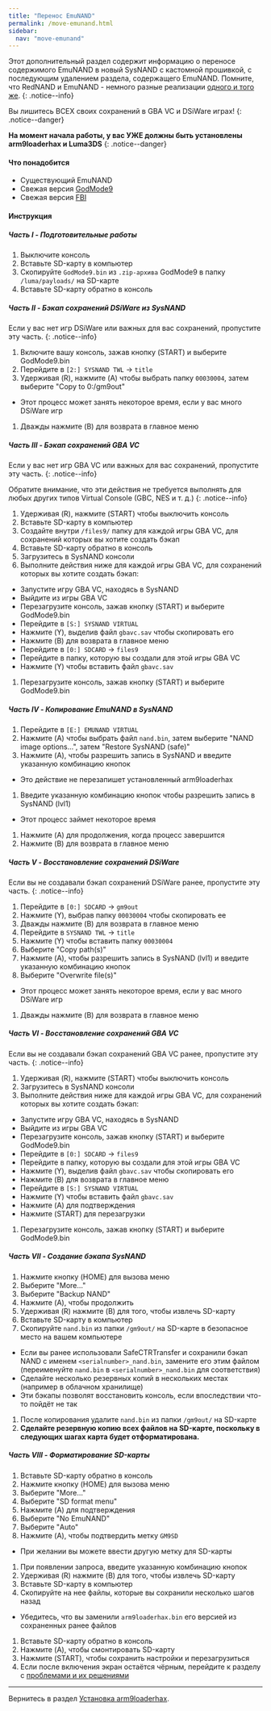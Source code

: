 ```yaml
---
title: "Перенос EmuNAND"
permalink: /move-emunand.html
sidebar:
  nav: "move-emunand"
---
```


Этот дополнительный раздел содержит информацию о переносе содержимого EmuNAND в новый SysNAND с кастомной прошивкой, с последующим удалением раздела, содержащего EmuNAND. Помните, что RedNAND и EmuNAND - немного разные реализации [одного и того же](http://3dbrew.org/wiki/NAND_Redirection).
{: .notice--info}

Вы лишитесь ВСЕХ своих сохранений в GBA VC и DSiWare играх!
{: .notice--danger}

**На момент начала работы, у вас УЖЕ должны быть установлены arm9loaderhax и Luma3DS**
{: .notice--danger}

#### <a name="what_need" />Что понадобится

* Существующий EmuNAND
* Свежая версия [GodMode9](https://github.com/d0k3/GodMode9/releases/latest)
* Свежая версия [FBI](https://github.com/Steveice10/FBI/releases/latest)

#### <a name="instructions" />Инструкция

##### <a name="part1" />Часть I - Подготовительные работы

1. Выключите консоль
1. Вставьте SD-карту в компьютер
1. Скопируйте `GodMode9.bin` из `.zip-архива` GodMode9 в папку `/luma/payloads/` на SD-карте
1. Вставьте SD-карту обратно в консоль

##### <a name="part2" />Часть II - Бэкап сохранений DSiWare из SysNAND

Если у вас нет игр DSiWare или важных для вас сохранений, пропустите эту часть.
{: .notice--info}

1. Включите вашу консоль, зажав кнопку (START) и выберите GodMode9.bin
1. Перейдите в `[2:] SYSNAND TWL` -> `title`
1. Удерживая (R), нажмите (A) чтобы выбрать папку `00030004`, затем выберите "Copy to 0:/gm9out"
  + Этот процесс может занять некоторое время, если у вас много DSiWare игр
1. Дважды нажмите (B) для возврата в главное меню

##### <a name="part3" />Часть III - Бэкап сохранений GBA VC

Если у вас нет игр GBA VC или важных для вас сохранений, пропустите эту часть.
{: .notice--info}

Обратите внимание, что эти действия не требуется выполнять для любых других типов Virtual Console (GBC, NES и т. д.)
{: .notice--info}

1. Удерживая (R), нажмите (START) чтобы выключить консоль
1. Вставьте SD-карту в компьютер
1. Создайте внутри `/files9/` папку для каждой игры GBA VC, для сохранений которых вы хотите создать бэкап 
1. Вставьте SD-карту обратно в консоль
1. Загрузитесь в SysNAND консоли
1. Выполните действия ниже для каждой игры GBA VC, для сохранений которых вы хотите создать бэкап:
  + Запустите игру GBA VC, находясь в SysNAND
  + Выйдите из игры GBA VC
  + Перезагрузите консоль, зажав кнопку (START) и выберите GodMode9.bin
  + Перейдите в `[S:] SYSNAND VIRTUAL`
  + Нажмите (Y), выделив файл `gbavc.sav` чтобы скопировать его
  + Нажмите (B) для возврата в главное меню
  + Перейдите в `[0:] SDCARD` -> `files9`
  + Перейдите в папку, которую вы создали для этой игры GBA VC
  + Нажмите (Y) чтобы вставить файл `gbavc.sav`
1. Перезагрузите консоль, зажав кнопку (START) и выберите GodMode9.bin

##### <a name="part4" />Часть IV - Копирование EmuNAND в SysNAND

1. Перейдите в `[E:] EMUNAND VIRTUAL`
1. Нажмите (A) чтобы выбрать файл `nand.bin`, затем выберите "NAND image options...", затем "Restore SysNAND (safe)"
1. Нажмите (A), чтобы разрешить запись в SysNAND и введите указанную комбинацию кнопок
  + Это действие не перезапишет установленный arm9loaderhax
1. Введите указанную комбинацию кнопок чтобы разрешить запись в SysNAND (lvl1)
  + Этот процесс займет некоторое время
1. Нажмите (A) для продолжения, когда процесс завершится
1. Нажмите (B) для возврата в главное меню

##### <a name="part5" />Часть V - Восстановление сохранений DSiWare

Если вы не создавали бэкап сохранений DSiWare ранее, пропустите эту часть.
{: .notice--info}

1. Перейдите в `[0:] SDCARD` -> `gm9out`
1. Нажмите (Y), выбрав папку `00030004` чтобы скопировать ее
1. Дважды нажмите (B) для возврата в главное меню
1. Перейдите в `SYSNAND TWL` -> `title`
1. Нажмите (Y) чтобы вставить папку `00030004`
1. Выберите "Copy path(s)"
1. Нажмите (A), чтобы разрешить запись в SysNAND (lvl1) и введите указанную комбинацию кнопок
1. Выберите "Overwrite file(s)"
  + Этот процесс может занять некоторое время, если у вас много DSiWare игр
1. Дважды нажмите (B) для возврата в главное меню

##### <a name="part6" />Часть VI - Восстановление сохранений GBA VC

Если вы не создавали бэкап сохранений GBA VC ранее, пропустите эту часть.
{: .notice--info}

1. Удерживая (R), нажмите (START) чтобы выключить консоль
1. Загрузитесь в SysNAND консоли
1. Выполните действия ниже для каждой игры GBA VC, для сохранений которых вы хотите создать бэкап:
  + Запустите игру GBA VC, находясь в SysNAND
  + Выйдите из игры GBA VC
  + Перезагрузите консоль, зажав кнопку (START) и выберите GodMode9.bin
  + Перейдите в `[0:] SDCARD` -> `files9`
  + Перейдите в папку, которую вы создали для этой игры GBA VC
  + Нажмите (Y), выделив файл `gbavc.sav` чтобы скопировать его
  + Нажмите (B) для возврата в главное меню
  + Перейдите в `[S:] SYSNAND VIRTUAL`
  + Нажмите (Y) чтобы вставить файл `gbavc.sav`
  + Нажмите (A) для подтверждения
  + Нажмите (START) для перезагрузки
1. Перезагрузите консоль, зажав кнопку (START) и выберите GodMode9.bin

##### <a name="part7" />Часть VII - Создание бэкапа SysNAND

1. Нажмите кнопку (HOME) для вызова меню
1. Выберите "More..."
1. Выберите "Backup NAND"
1. Нажмите (A), чтобы продолжить
1. Удерживая (R) нажмите (B) для того, чтобы извлечь SD-карту
1. Вставьте SD-карту в компьютер
1. Скопируйте `nand.bin` из папки `/gm9out/` на SD-карте в безопасное место на вашем компьютере
  + Если вы ранее использовали SafeCTRTransfer и сохранили бэкап NAND с именем `<serialnumber>_nand.bin`, замените его этим файлом (переименуйте `nand.bin` в `<serialnumber>_nand.bin` для соответствия)
  + Сделайте несколько резервных копий в нескольких местах (например в облачном хранилище)
  + Эти бэкапы позволят восстановить консоль, если впоследствии что-то пойдёт не так
1. После копирования удалите `nand.bin` из папки `/gm9out/` на SD-карте
1. **Сделайте резервную копию всех файлов на SD-карте, поскольку в следующих шагах карта будет отформатирована.**

##### <a name="part8" />Часть VIII - Форматирование SD-карты

1. Вставьте SD-карту обратно в консоль
1. Нажмите кнопку (HOME) для вызова меню
1. Выберите "More..."
1. Выберите "SD format menu"
1. Нажмите (A) для подтверждения
1. Выберите "No EmuNAND"
1. Выберите "Auto"
1. Нажмите (A), чтобы подтвердить метку `GM9SD`
  + При желании вы можете ввести другую метку для SD-карты
1. При появлении запроса, введите указанную комбинацию кнопок
1. Удерживая (R) нажмите (B) для того, чтобы извлечь SD-карту
1. Вставьте SD-карту в компьютер
1. Скопируйте на нее файлы, которые вы сохранили несколько шагов назад
  + Убедитесь, что вы заменили `arm9loaderhax.bin` его версией из сохраненных ранее файлов
1. Вставьте SD-карту обратно в консоль
1. Нажмите (A), чтобы смонтировать SD-карту
1. Нажмите (START), чтобы сохранить настройки и перезагрузиться
1. Если после включения экран остаётся чёрным, перейдите к разделу с [проблемами и их решениями](troubleshooting#ts_sys_down)

___

Вернитесь в раздел [Установка arm9loaderhax](installing-arm9loaderhax).
